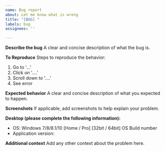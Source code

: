 ```yaml
---
name: Bug report
about: Let me know what is wrong
title: "[BUG] "
labels: bug
assignees: ''

---
```


<!--- Before submitting any bugs, please do refer to repository wiki - there is an instruction on how to reset application settings cache, that almost always helps. Beware, leaving this page will delete everything - make a copy. --->

**Describe the bug**
A clear and concise description of what the bug is.

**To Reproduce**
Steps to reproduce the behavior:
1. Go to '...'
2. Click on '....'
3. Scroll down to '....'
4. See error

**Expected behavior**
A clear and concise description of what you expected to happen.

**Screenshots**
If applicable, add screenshots to help explain your problem.

**Desktop (please complete the following information):**
 - OS: Windows 7/8/8.1/10 [Home / Pro] [32bit / 64bit] OS Build number
 - Application version: 
<!--- Check repository wiki to learn how to get your OS Build number --->

**Additional context**
Add any other context about the problem here.

